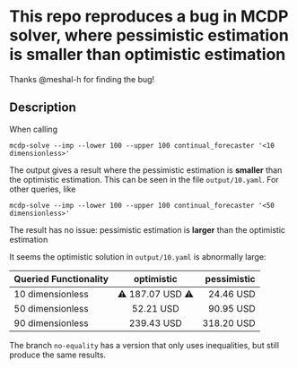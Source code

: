 # This repo reproduces a bug in MCDP solver, where pessimistic estimation is **smaller** than optimistic estimation

Thanks @meshal-h for finding the bug!

## Description

When calling
```
mcdp-solve --imp --lower 100 --upper 100 continual_forecaster '<10 dimensionless>'
```

The output gives a result where the pessimistic estimation is **smaller** than the optimistic estimation.
This can be seen in the file `output/10.yaml`.
For other queries, like
```
mcdp-solve --imp --lower 100 --upper 100 continual_forecaster '<50 dimensionless>'
```
The result has no issue: pessimistic estimation is **larger** than the optimistic estimation

It seems the optimistic solution in `output/10.yaml` is abnormally large:

| Queried Functionality        | optimistic | pessimistic |
| :---------------- | :------: | ----: |
| 10 dimensionless        |   :warning: 187.07 USD :warning:  | 24.46 USD |
| 50 dimensionless           |   52.21 USD   | 90.95 USD |
| 90 dimensionless    |  239.43 USD   | 318.20 USD |

The branch `no-equality` has a version that only uses inequalities, but still produce the same results.
